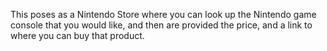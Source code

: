 This poses as a Nintendo Store where you can look up the Nintendo game console that you would like, and then are provided the price, and a link to where you can buy that product. 
